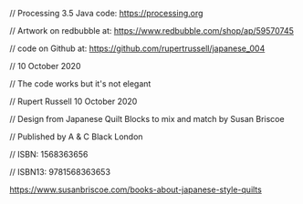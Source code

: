 // Processing 3.5 Java code: https://processing.org

// Artwork on redbubble at: https://www.redbubble.com/shop/ap/59570745

// code on Github at: https://github.com/rupertrussell/japanese_004

// 10 October 2020

// The code works but it's not elegant

// Rupert Russell 10 October 2020

// Design from Japanese Quilt Blocks to mix and match by Susan Briscoe 

// Published by A & C Black London

// ISBN: 1568363656 

// ISBN13: 9781568363653



https://www.susanbriscoe.com/books-about-japanese-style-quilts
